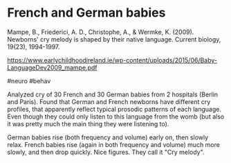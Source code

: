 # French and German babies

Mampe, B., Friederici, A. D., Christophe, A., & Wermke, K. (2009). Newborns' cry melody is shaped by their native language. Current biology, 19(23), 1994-1997.

https://www.earlychildhoodireland.ie/wp-content/uploads/2015/06/Baby-LanguageDev2009_mampe.pdf

#neuro #behav

Analyzed cry of 30 French and 30 German babies from 2 hospitals (Berlin and Paris). Found that German and French newborns have different cry profiles, that apparently reflect typical prosodic patterns of each language. Even though they could only listen to this language from the womb (but also it was pretty much the main thing they were listening to). 

German babies rise (both frequency and volume) early on, then slowly relax. French babies rise (again in both frequency and volume) much more slowly, and then drop quickly. Nice figures. They call it "Cry melody".